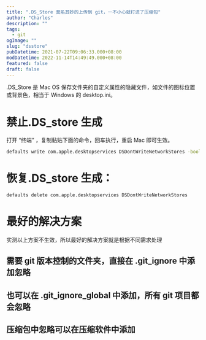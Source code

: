 ```yaml
---
title: ".DS_Store 莫名其妙的上传到 git，一不小心就打进了压缩包"
author: "Charles"
description: ""
tags:
  - git
ogImage: ""
slug: "dsstore"
pubDatetime: 2021-07-22T09:06:33.000+08:00
modDatetime: 2022-11-14T14:49:49.000+08:00
featured: false
draft: false
---
```


.DS_Store 是 Mac OS 保存文件夹的自定义属性的隐藏文件，如文件的图标位置或背景色，相当于 Windows 的 desktop.ini。

# 禁止.DS_store 生成

打开 “终端” ，复制黏贴下面的命令，回车执行，重启 Mac 即可生效。

```bash
defaults write com.apple.desktopservices DSDontWriteNetworkStores -bool TRUE
```

# 恢复.DS_store 生成：

```bash
defaults delete com.apple.desktopservices DSDontWriteNetworkStores
```

# 最好的解决方案

实测以上方案不生效，所以最好的解决方案就是根据不同需求处理

## 需要 git 版本控制的文件夹，直接在 .git_ignore 中添加忽略

## 也可以在 .git_ignore_global 中添加，所有 git 项目都会忽略

## 压缩包中忽略可以在压缩软件中添加
